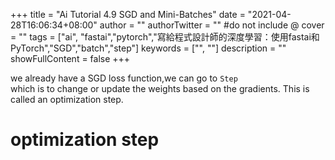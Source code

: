 +++
title = "Ai Tutorial 4.9 SGD and Mini-Batches"
date = "2021-04-28T16:06:34+08:00"
author = ""
authorTwitter = "" #do not include @
cover = ""
tags = ["ai", "fastai","pytorch","寫給程式設計師的深度學習：使用fastai和PyTorch","SGD","batch","step"]
keywords = ["", ""]
description = ""
showFullContent = false
+++

we already have a SGD loss function,we can go to `Step`  
which is to change or update the weights based on the gradients. This is called an optimization step.

# optimization step
